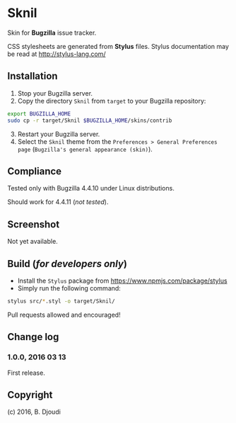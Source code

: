 # Sknil
Skin for **Bugzilla** issue tracker.

CSS stylesheets are generated from **Stylus** files.
Stylus documentation may be read at http://stylus-lang.com/

## Installation

1. Stop your Bugzilla server.
2. Copy the directory `Sknil` from `target` to your Bugzilla repository:
```sh
export BUGZILLA_HOME
sudo cp -r target/Sknil $BUGZILLA_HOME/skins/contrib
```
3. Restart your Bugzilla server.
4. Select the `Sknil` theme from the `Preferences > General Preferences page` (`Bugzilla's general appearance (skin)`).

## Compliance

Tested only with Bugzilla 4.4.10 under Linux distributions.

Should work for 4.4.11 (_not tested_).

## Screenshot

Not yet available.

## Build (_for developers only_)

* Install the `Stylus` package from https://www.npmjs.com/package/stylus
* Simply run the following command:
```sh
stylus src/*.styl -o target/Sknil/
```
Pull requests allowed and encouraged!

## Change log

### 1.0.0, 2016 03 13
 First release.

 ## Copyright

 (c) 2016, B. Djoudi
